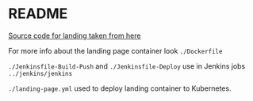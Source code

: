 # README

[Source code for landing taken from here](https://github.com/StartBootstrap/startbootstrap-new-age)

For more info about the landing page container look ```./Dockerfile```

```./Jenkinsfile-Build-Push``` and ```./Jenkinsfile-Deploy``` use in Jenkins jobs ```../jenkins/jenkins```

```./landing-page.yml``` used to deploy landing container to Kubernetes.
